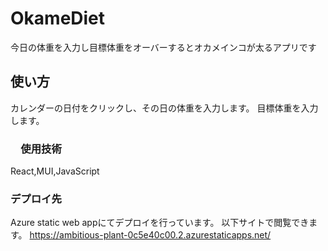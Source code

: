 # OkameDiet

今日の体重を入力し目標体重をオーバーするとオカメインコが太るアプリです

## 使い方

カレンダーの日付をクリックし、その日の体重を入力します。
目標体重を入力します。

### 　使用技術

React,MUI,JavaScript

### デプロイ先
Azure static web appにてデプロイを行っています。
以下サイトで閲覧できます。
https://ambitious-plant-0c5e40c00.2.azurestaticapps.net/

